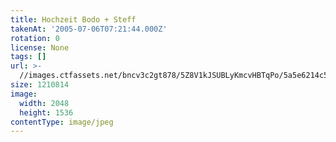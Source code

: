 ```yaml
---
title: Hochzeit Bodo + Steff
takenAt: '2005-07-06T07:21:44.000Z'
rotation: 0
license: None
tags: []
url: >-
  //images.ctfassets.net/bncv3c2gt878/5Z8V1kJSUBLyKmcvHBTqPo/5a5e6214c523e243d55ad0f32c4d97b8/hochzeit-bodo--steff_4560370574_o
size: 1210814
image:
  width: 2048
  height: 1536
contentType: image/jpeg
---
```


